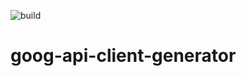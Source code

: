 ![build](https://github.com/JunKikuchi/goog-api-client-generator/workflows/build/badge.svg)

# goog-api-client-generator
